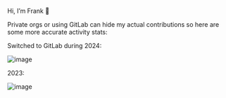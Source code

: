 Hi, I’m Frank 👋  

Private orgs or using GitLab can hide my actual contributions so here are some more accurate activity stats:

Switched to GitLab during 2024:
  
![image](https://github.com/frank-connolly/frank-connolly/assets/49915133/9704de3f-158c-4806-b584-e0b68e22661a)

2023:

![image](https://github.com/frank-connolly/frank-connolly/assets/49915133/aa4c8fa8-3faf-44b1-8281-881c5da8f9c5)


